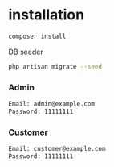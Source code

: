 # installation

```bash
composer install
```

DB seeder

```bash
php artisan migrate --seed
```

### Admin

```bash
Email: admin@example.com
Password: 11111111
```

### Customer

```bash
Email: customer@example.com
Password: 11111111
```
